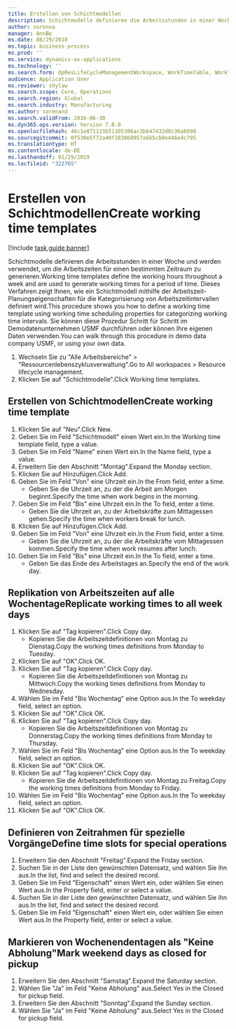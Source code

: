 ```yaml
---
title: Erstellen von Schichtmodellen
description: Schichtmodelle definieren die Arbeitsstunden in einer Woche und werden verwendet, um die Arbeitszeiten für einen bestimmten Zeitraum zu generieren.
author: sorenva
manager: AnnBe
ms.date: 08/29/2018
ms.topic: business-process
ms.prod: ''
ms.service: dynamics-ax-applications
ms.technology: ''
ms.search.form: OpResLifeCycleManagementWorkspace, WorkTimeTable, WorkTimeCopyDayDialog
audience: Application User
ms.reviewer: shylaw
ms.search.scope: Core, Operations
ms.search.region: Global
ms.search.industry: Manufacturing
ms.author: sorenand
ms.search.validFrom: 2016-06-30
ms.dyn365.ops.version: Version 7.0.0
ms.openlocfilehash: 46c1e871133b51105386ac3b647432d0c36a6998
ms.sourcegitcommit: 0f530e5f72a40f383868957a6b5cb0e446e4c795
ms.translationtype: HT
ms.contentlocale: de-DE
ms.lasthandoff: 01/29/2019
ms.locfileid: "322765"
---
```

# <a name="create-working-time-templates"></a><span data-ttu-id="8466d-103">Erstellen von Schichtmodellen</span><span class="sxs-lookup"><span data-stu-id="8466d-103">Create working time templates</span></span>

[!include [task guide banner](../../includes/task-guide-banner.md)]

<span data-ttu-id="8466d-104">Schichtmodelle definieren die Arbeitsstunden in einer Woche und werden verwendet, um die Arbeitszeiten für einen bestimmten Zeitraum zu generieren.</span><span class="sxs-lookup"><span data-stu-id="8466d-104">Working time templates define the working hours throughout a week and are used to generate working times for a period of time.</span></span> <span data-ttu-id="8466d-105">Dieses Verfahren zeigt Ihnen, wie ein Schichtmodell mithilfe der Arbeitszeit-Planungseigenschaften für die Kategorisierung von Arbeitszeitintervallen definiert wird.</span><span class="sxs-lookup"><span data-stu-id="8466d-105">This procedure shows you how to define a working time template using working time scheduling properties for categorizing working time intervals.</span></span> <span data-ttu-id="8466d-106">Sie können diese Prozedur Schritt für Schritt im Demodatenunternehmen USMF durchführen oder können Ihre eigenen Daten verwenden.</span><span class="sxs-lookup"><span data-stu-id="8466d-106">You can walk through this procedure in demo data company USMF, or using your own data.</span></span>

1. <span data-ttu-id="8466d-107">Wechseln Sie zu "Alle Arbeitsbereiche" > "Ressourcenlebenszyklusverwaltung".</span><span class="sxs-lookup"><span data-stu-id="8466d-107">Go to All workspaces > Resource lifecycle management.</span></span>
2. <span data-ttu-id="8466d-108">Klicken Sie auf "Schichtmodelle".</span><span class="sxs-lookup"><span data-stu-id="8466d-108">Click Working time templates.</span></span>

## <a name="create-working-time-template"></a><span data-ttu-id="8466d-109">Erstellen von Schichtmodellen</span><span class="sxs-lookup"><span data-stu-id="8466d-109">Create working time template</span></span>
1. <span data-ttu-id="8466d-110">Klicken Sie auf "Neu".</span><span class="sxs-lookup"><span data-stu-id="8466d-110">Click New.</span></span>
2. <span data-ttu-id="8466d-111">Geben Sie im Feld "Schichtmodell" einen Wert ein.</span><span class="sxs-lookup"><span data-stu-id="8466d-111">In the Working time template field, type a value.</span></span>
3. <span data-ttu-id="8466d-112">Geben Sie im Feld "Name" einen Wert ein.</span><span class="sxs-lookup"><span data-stu-id="8466d-112">In the Name field, type a value.</span></span>
4. <span data-ttu-id="8466d-113">Erweitern Sie den Abschnitt "Montag".</span><span class="sxs-lookup"><span data-stu-id="8466d-113">Expand the Monday section.</span></span>
5. <span data-ttu-id="8466d-114">Klicken Sie auf Hinzufügen.</span><span class="sxs-lookup"><span data-stu-id="8466d-114">Click Add.</span></span>
6. <span data-ttu-id="8466d-115">Geben Sie im Feld "Von" eine Uhrzeit ein.</span><span class="sxs-lookup"><span data-stu-id="8466d-115">In the From field, enter a time.</span></span>
    * <span data-ttu-id="8466d-116">Geben Sie die Uhrzeit an, zu der die Arbeit am Morgen beginnt.</span><span class="sxs-lookup"><span data-stu-id="8466d-116">Specify the time when work begins in the morning.</span></span>  
7. <span data-ttu-id="8466d-117">Geben Sie im Feld "Bis" eine Uhrzeit ein.</span><span class="sxs-lookup"><span data-stu-id="8466d-117">In the To field, enter a time.</span></span>
    * <span data-ttu-id="8466d-118">Geben Sie die Uhrzeit an, zu der Arbeitskräfte zum Mittagessen gehen.</span><span class="sxs-lookup"><span data-stu-id="8466d-118">Specify the time when workers break for lunch.</span></span>  
8. <span data-ttu-id="8466d-119">Klicken Sie auf Hinzufügen.</span><span class="sxs-lookup"><span data-stu-id="8466d-119">Click Add.</span></span>
9. <span data-ttu-id="8466d-120">Geben Sie im Feld "Von" eine Uhrzeit ein.</span><span class="sxs-lookup"><span data-stu-id="8466d-120">In the From field, enter a time.</span></span>
    * <span data-ttu-id="8466d-121">Geben Sie die Uhrzeit an, zu der die Arbeitskräfte vom Mittagessen kommen.</span><span class="sxs-lookup"><span data-stu-id="8466d-121">Specify the time when work resumes after lunch.</span></span>  
10. <span data-ttu-id="8466d-122">Geben Sie im Feld "Bis" eine Uhrzeit ein.</span><span class="sxs-lookup"><span data-stu-id="8466d-122">In the To field, enter a time.</span></span>
    * <span data-ttu-id="8466d-123">Geben Sie das Ende des Arbeitstages an.</span><span class="sxs-lookup"><span data-stu-id="8466d-123">Specify the end of the work day.</span></span>  

## <a name="replicate-working-times-to-all-week-days"></a><span data-ttu-id="8466d-124">Replikation von Arbeitszeiten auf alle Wochentage</span><span class="sxs-lookup"><span data-stu-id="8466d-124">Replicate working times to all week days</span></span>
1. <span data-ttu-id="8466d-125">Klicken Sie auf "Tag kopieren".</span><span class="sxs-lookup"><span data-stu-id="8466d-125">Click Copy day.</span></span>
    * <span data-ttu-id="8466d-126">Kopieren Sie die Arbeitszeitdefinitionen von Montag zu Dienstag.</span><span class="sxs-lookup"><span data-stu-id="8466d-126">Copy the working times definitions from Monday to Tuesday.</span></span>  
2. <span data-ttu-id="8466d-127">Klicken Sie auf "OK".</span><span class="sxs-lookup"><span data-stu-id="8466d-127">Click OK.</span></span>
3. <span data-ttu-id="8466d-128">Klicken Sie auf "Tag kopieren".</span><span class="sxs-lookup"><span data-stu-id="8466d-128">Click Copy day.</span></span>
    * <span data-ttu-id="8466d-129">Kopieren Sie die Arbeitszeitdefinitionen von Montag zu Mittwoch.</span><span class="sxs-lookup"><span data-stu-id="8466d-129">Copy the working times definitions from Monday to Wednesday.</span></span>  
4. <span data-ttu-id="8466d-130">Wählen Sie im Feld "Bis Wochentag" eine Option aus.</span><span class="sxs-lookup"><span data-stu-id="8466d-130">In the To weekday field, select an option.</span></span>
5. <span data-ttu-id="8466d-131">Klicken Sie auf "OK".</span><span class="sxs-lookup"><span data-stu-id="8466d-131">Click OK.</span></span>
6. <span data-ttu-id="8466d-132">Klicken Sie auf "Tag kopieren".</span><span class="sxs-lookup"><span data-stu-id="8466d-132">Click Copy day.</span></span>
    * <span data-ttu-id="8466d-133">Kopieren Sie die Arbeitszeitdefinitionen von Montag zu Donnerstag.</span><span class="sxs-lookup"><span data-stu-id="8466d-133">Copy the working times definitions from Monday to Thursday.</span></span>  
7. <span data-ttu-id="8466d-134">Wählen Sie im Feld "Bis Wochentag" eine Option aus.</span><span class="sxs-lookup"><span data-stu-id="8466d-134">In the To weekday field, select an option.</span></span>
8. <span data-ttu-id="8466d-135">Klicken Sie auf "OK".</span><span class="sxs-lookup"><span data-stu-id="8466d-135">Click OK.</span></span>
9. <span data-ttu-id="8466d-136">Klicken Sie auf "Tag kopieren".</span><span class="sxs-lookup"><span data-stu-id="8466d-136">Click Copy day.</span></span>
    * <span data-ttu-id="8466d-137">Kopieren Sie die Arbeitszeitdefinitionen von Montag zu Freitag.</span><span class="sxs-lookup"><span data-stu-id="8466d-137">Copy the working times definitions from Monday to Friday.</span></span>  
10. <span data-ttu-id="8466d-138">Wählen Sie im Feld "Bis Wochentag" eine Option aus.</span><span class="sxs-lookup"><span data-stu-id="8466d-138">In the To weekday field, select an option.</span></span>
11. <span data-ttu-id="8466d-139">Klicken Sie auf "OK".</span><span class="sxs-lookup"><span data-stu-id="8466d-139">Click OK.</span></span>

## <a name="define-time-slots-for-special-operations"></a><span data-ttu-id="8466d-140">Definieren von Zeitrahmen für spezielle Vorgänge</span><span class="sxs-lookup"><span data-stu-id="8466d-140">Define time slots for special operations</span></span>
1. <span data-ttu-id="8466d-141">Erweitern Sie den Abschnitt "Freitag".</span><span class="sxs-lookup"><span data-stu-id="8466d-141">Expand the Friday section.</span></span>
2. <span data-ttu-id="8466d-142">Suchen Sie in der Liste den gewünschten Datensatz, und wählen Sie ihn aus.</span><span class="sxs-lookup"><span data-stu-id="8466d-142">In the list, find and select the desired record.</span></span>
3. <span data-ttu-id="8466d-143">Geben Sie im Feld "Eigenschaft" einen Wert ein, oder wählen Sie einen Wert aus.</span><span class="sxs-lookup"><span data-stu-id="8466d-143">In the Property field, enter or select a value.</span></span>
4. <span data-ttu-id="8466d-144">Suchen Sie in der Liste den gewünschten Datensatz, und wählen Sie ihn aus.</span><span class="sxs-lookup"><span data-stu-id="8466d-144">In the list, find and select the desired record.</span></span>
5. <span data-ttu-id="8466d-145">Geben Sie im Feld "Eigenschaft" einen Wert ein, oder wählen Sie einen Wert aus.</span><span class="sxs-lookup"><span data-stu-id="8466d-145">In the Property field, enter or select a value.</span></span>

## <a name="mark-weekend-days-as-closed-for-pickup"></a><span data-ttu-id="8466d-146">Markieren von Wochenendentagen als "Keine Abholung"</span><span class="sxs-lookup"><span data-stu-id="8466d-146">Mark weekend days as closed for pickup</span></span>
1. <span data-ttu-id="8466d-147">Erweitern Sie den Abschnitt "Samstag".</span><span class="sxs-lookup"><span data-stu-id="8466d-147">Expand the Saturday section.</span></span>
2. <span data-ttu-id="8466d-148">Wählen Sie "Ja" im Feld "Keine Abholung" aus.</span><span class="sxs-lookup"><span data-stu-id="8466d-148">Select Yes in the Closed for pickup field.</span></span>
3. <span data-ttu-id="8466d-149">Erweitern Sie den Abschnitt "Sonntag".</span><span class="sxs-lookup"><span data-stu-id="8466d-149">Expand the Sunday section.</span></span>
4. <span data-ttu-id="8466d-150">Wählen Sie "Ja" im Feld "Keine Abholung" aus.</span><span class="sxs-lookup"><span data-stu-id="8466d-150">Select Yes in the Closed for pickup field.</span></span>

